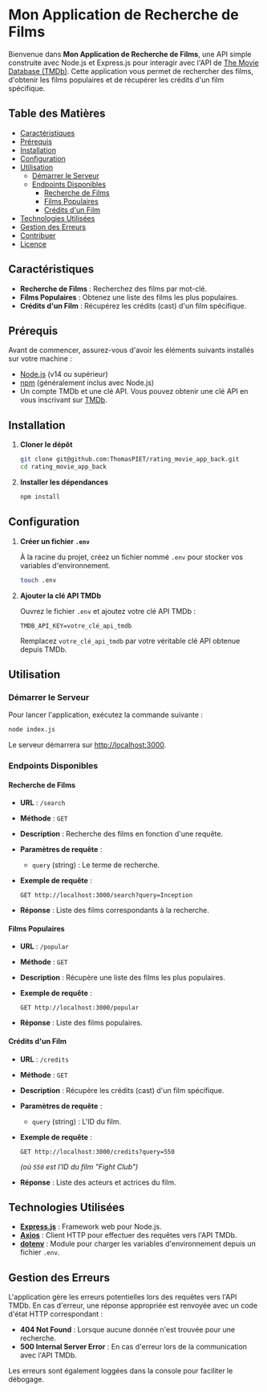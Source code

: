 # Mon Application de Recherche de Films

Bienvenue dans **Mon Application de Recherche de Films**, une API simple construite avec Node.js et Express.js pour interagir avec l'API de [The Movie Database (TMDb)](https://www.themoviedb.org/). Cette application vous permet de rechercher des films, d'obtenir les films populaires et de récupérer les crédits d'un film spécifique.

## Table des Matières

- [Caractéristiques](#caractéristiques)
- [Prérequis](#prérequis)
- [Installation](#installation)
- [Configuration](#configuration)
- [Utilisation](#utilisation)
    - [Démarrer le Serveur](#démarrer-le-serveur)
    - [Endpoints Disponibles](#endpoints-disponibles)
        - [Recherche de Films](#recherche-de-films)
        - [Films Populaires](#films-populaires)
        - [Crédits d'un Film](#crédits-dun-film)
- [Technologies Utilisées](#technologies-utilis%C3%A9es)
- [Gestion des Erreurs](#gestion-des-erreurs)
- [Contribuer](#contribuer)
- [Licence](#licence)

## Caractéristiques

- **Recherche de Films** : Recherchez des films par mot-clé.
- **Films Populaires** : Obtenez une liste des films les plus populaires.
- **Crédits d'un Film** : Récupérez les crédits (cast) d'un film spécifique.

## Prérequis

Avant de commencer, assurez-vous d'avoir les éléments suivants installés sur votre machine :

- [Node.js](https://nodejs.org/) (v14 ou supérieur)
- [npm](https://www.npmjs.com/) (généralement inclus avec Node.js)
- Un compte TMDb et une clé API. Vous pouvez obtenir une clé API en vous inscrivant sur [TMDb](https://www.themoviedb.org/).

## Installation

1. **Cloner le dépôt**

   ```bash
   git clone git@github.com:ThomasPIET/rating_movie_app_back.git
   cd rating_movie_app_back
   ```

2. **Installer les dépendances**

   ```bash
   npm install
   ```

## Configuration

1. **Créer un fichier `.env`**

   À la racine du projet, créez un fichier nommé `.env` pour stocker vos variables d'environnement.

   ```bash
   touch .env
   ```

2. **Ajouter la clé API TMDb**

   Ouvrez le fichier `.env` et ajoutez votre clé API TMDb :

   ```env
   TMDB_API_KEY=votre_clé_api_tmdb
   ```

   Remplacez `votre_clé_api_tmdb` par votre véritable clé API obtenue depuis TMDb.

## Utilisation

### Démarrer le Serveur

Pour lancer l'application, exécutez la commande suivante :

```bash
node index.js
```

Le serveur démarrera sur [http://localhost:3000](http://localhost:3000).

### Endpoints Disponibles

#### Recherche de Films

- **URL** : `/search`
- **Méthode** : `GET`
- **Description** : Recherche des films en fonction d'une requête.

- **Paramètres de requête** :
    - `query` (string) : Le terme de recherche.

- **Exemple de requête** :

  ```http
  GET http://localhost:3000/search?query=Inception
  ```

- **Réponse** : Liste des films correspondants à la recherche.

#### Films Populaires

- **URL** : `/popular`
- **Méthode** : `GET`
- **Description** : Récupère une liste des films les plus populaires.

- **Exemple de requête** :

  ```http
  GET http://localhost:3000/popular
  ```

- **Réponse** : Liste des films populaires.

#### Crédits d'un Film

- **URL** : `/credits`
- **Méthode** : `GET`
- **Description** : Récupère les crédits (cast) d'un film spécifique.

- **Paramètres de requête** :
    - `query` (string) : L'ID du film.

- **Exemple de requête** :

  ```http
  GET http://localhost:3000/credits?query=550
  ```

  *(où `550` est l'ID du film "Fight Club")*

- **Réponse** : Liste des acteurs et actrices du film.

## Technologies Utilisées

- **[Express.js](https://expressjs.com/)** : Framework web pour Node.js.
- **[Axios](https://axios-http.com/)** : Client HTTP pour effectuer des requêtes vers l'API TMDb.
- **[dotenv](https://github.com/motdotla/dotenv)** : Module pour charger les variables d'environnement depuis un fichier `.env`.

## Gestion des Erreurs

L'application gère les erreurs potentielles lors des requêtes vers l'API TMDb. En cas d'erreur, une réponse appropriée est renvoyée avec un code d'état HTTP correspondant :

- **404 Not Found** : Lorsque aucune donnée n'est trouvée pour une recherche.
- **500 Internal Server Error** : En cas d'erreur lors de la communication avec l'API TMDb.

Les erreurs sont également loggées dans la console pour faciliter le débogage.
